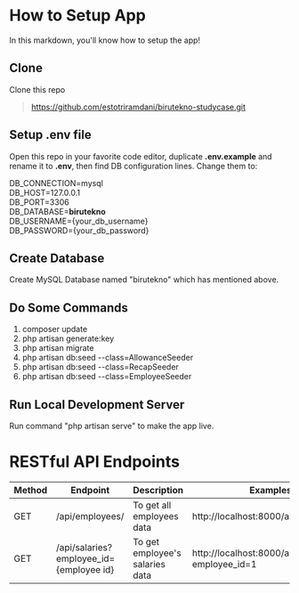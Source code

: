 # How to Setup App

In this markdown, you'll know how to setup the app!

## Clone
Clone this repo
> https://github.com/estotriramdani/birutekno-studycase.git

## Setup .env file
Open this repo in your favorite code editor, duplicate **.env.example** and rename it to **.env**, then find DB configuration lines. Change them to:

DB_CONNECTION=mysql <br>
DB_HOST=127.0.0.1 <br>
DB_PORT=3306 <br>
DB_DATABASE=**birutekno**<br>
DB_USERNAME={your_db_username}<br>
DB_PASSWORD={your_db_password}<br>

## Create Database

Create MySQL Database named "birutekno" which has mentioned above.

## Do Some Commands

 1. composer update
 2. php artisan generate:key
 3. php artisan migrate
 4. php artisan db:seed --class=AllowanceSeeder
 5. php artisan db:seed --class=RecapSeeder
 6. php artisan db:seed --class=EmployeeSeeder

## Run Local Development Server
Run command "php artisan serve" to make the app live.

# RESTful API Endpoints

| Method | Endpoint  | Description | Examples |
|--|--|--|--|
| GET | /api/employees/ | To get all employees data | http://localhost:8000/api/employees/ |
| GET | /api/salaries?employee_id={employee id} | To get employee's salaries data  | http://localhost:8000/api/salaries?employee_id=1